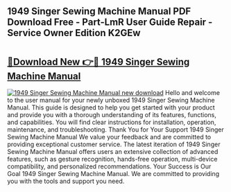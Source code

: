## 1949 Singer Sewing Machine Manual PDF Download Free - Part-LmR User Guide Repair - Service Owner Edition K2GEw

# <h2><a href="http://bc36994.oget.top/?id=1949+Singer+Sewing+Machine+Manual">🔗Download New 👉🔴 1949 Singer Sewing Machine Manual</a></h2>

[![1949 Singer Sewing Machine Manual new download](https://i.imgur.com/5g1atiW.png)](http://bc36994.oget.top/?id=1949+Singer+Sewing+Machine+Manual)
Hello and welcome to the user manual for your newly unboxed 1949 Singer Sewing Machine Manual. This guide is designed to help you get started with your product and provide you with a thorough understanding of its features, functions, and capabilities. You will find clear instructions for installation, operation, maintenance, and troubleshooting. Thank You for Your Support 1949 Singer Sewing Machine Manual We value your feedback and are committed to providing exceptional customer service. The latest iteration of 1949 Singer Sewing Machine Manual offers users an extensive collection of advanced features, such as gesture recognition, hands-free operation, multi-device compatibility, and personalized recommendations. Your Success is Our Goal 1949 Singer Sewing Machine Manual. We are committed to providing you with the tools and support you need.

